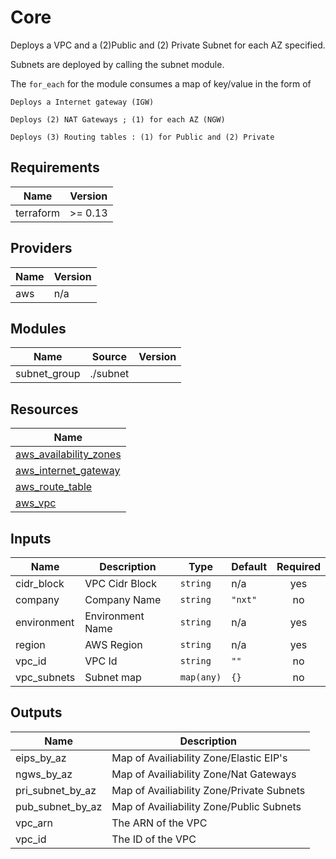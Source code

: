 
# Core

Deploys a VPC and a (2)Public and (2) Private Subnet for each AZ specified.

Subnets are deployed by calling the subnet module. 

The `for_each` for the module consumes a map of key/value in the form of 
```
Deploys a Internet gateway (IGW) 

Deploys (2) NAT Gateways ; (1) for each AZ (NGW)

Deploys (3) Routing tables : (1) for Public and (2) Private

```

## Requirements

| Name | Version |
|------|---------|
| terraform | >= 0.13 |

## Providers

| Name | Version |
|------|---------|
| aws | n/a |

## Modules

| Name | Source | Version |
|------|--------|---------|
| subnet_group | ./subnet |  |

## Resources

| Name |
|------|
| [aws_availability_zones](https://registry.terraform.io/providers/hashicorp/aws/latest/docs/data-sources/availability_zones) |
| [aws_internet_gateway](https://registry.terraform.io/providers/hashicorp/aws/latest/docs/resources/internet_gateway) |
| [aws_route_table](https://registry.terraform.io/providers/hashicorp/aws/latest/docs/resources/route_table) |
| [aws_vpc](https://registry.terraform.io/providers/hashicorp/aws/latest/docs/resources/vpc) |

## Inputs

| Name | Description | Type | Default | Required |
|------|-------------|------|---------|:--------:|
| cidr\_block | VPC Cidr Block | `string` | n/a | yes |
| company | Company Name | `string` | `"nxt"` | no |
| environment | Environment Name | `string` | n/a | yes |
| region | AWS Region | `string` | n/a | yes |
| vpc\_id | VPC Id | `string` | `""` | no |
| vpc\_subnets | Subnet map | `map(any)` | `{}` | no |

## Outputs

| Name | Description |
|------|-------------|
| eips\_by\_az | Map of Availiability Zone/Elastic EIP's |
| ngws\_by\_az | Map of Availiability Zone/Nat Gateways |
| pri\_subnet\_by\_az | Map of Availiability Zone/Private Subnets |
| pub\_subnet\_by\_az | Map of Availiability Zone/Public Subnets |
| vpc\_arn | The ARN of the VPC |
| vpc\_id | The ID of the VPC |